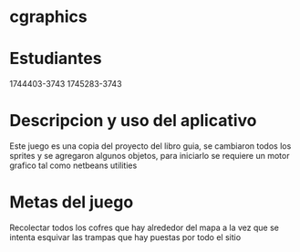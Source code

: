 # cgraphics
# Estudiantes
1744403-3743 
1745283-3743

# Descripcion y uso del aplicativo
Este juego es una copia del proyecto del libro guia, se cambiaron todos los sprites y se agregaron algunos objetos, para iniciarlo se 
requiere un motor grafico tal como netbeans utilities

# Metas del juego
Recolectar todos los cofres que hay alrededor del mapa a la vez que se intenta esquivar las trampas
que hay puestas por todo el sitio
